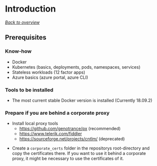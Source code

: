 # Introduction

[_Back to overview_](README.md)

## Prerequisites

### Know-how

- Docker
- Kubernetes (basics, deployments, pods, namespaces, services)
- Stateless workloads (12 factor apps)
- Azure basics (azure portal, azure CLI)

### Tools to be installed

- The most current stable Docker version is installed (Currently 18.09.2)

### Prepare if you are behind a corporate proxy

- Install local proxy tools
  - https://github.com/genotrance/px (recommended)
  - https://www.telerik.com/fiddler
  - https://sourceforge.net/projects/cntlm/ (deprecated)

* Create a `corporate_certs` folder in the repositorys root-directory and copy the certificates there. If you want to use it behind a corporate proxy, it might be necessary to use the certificates of it.
